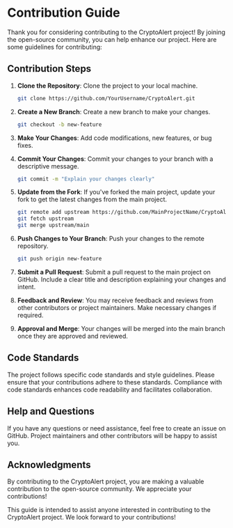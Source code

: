 
# Contribution Guide

Thank you for considering contributing to the CryptoAlert project! By joining the open-source community, you can help enhance our project. Here are some guidelines for contributing:

## Contribution Steps

1. **Clone the Repository**: Clone the project to your local machine.
   ```bash
   git clone https://github.com/YourUsername/CryptoAlert.git
   ```

2. **Create a New Branch**: Create a new branch to make your changes.
   ```bash
   git checkout -b new-feature
   ```

3. **Make Your Changes**: Add code modifications, new features, or bug fixes.

4. **Commit Your Changes**: Commit your changes to your branch with a descriptive message.
   ```bash
   git commit -m "Explain your changes clearly"
   ```

5. **Update from the Fork**: If you've forked the main project, update your fork to get the latest changes from the main project.
   ```bash
   git remote add upstream https://github.com/MainProjectName/CryptoAlert.git
   git fetch upstream
   git merge upstream/main
   ```

6. **Push Changes to Your Branch**: Push your changes to the remote repository.
   ```bash
   git push origin new-feature
   ```

7. **Submit a Pull Request**: Submit a pull request to the main project on GitHub. Include a clear title and description explaining your changes and intent.

8. **Feedback and Review**: You may receive feedback and reviews from other contributors or project maintainers. Make necessary changes if required.

9. **Approval and Merge**: Your changes will be merged into the main branch once they are approved and reviewed.

## Code Standards

The project follows specific code standards and style guidelines. Please ensure that your contributions adhere to these standards. Compliance with code standards enhances code readability and facilitates collaboration.

## Help and Questions

If you have any questions or need assistance, feel free to create an issue on GitHub. Project maintainers and other contributors will be happy to assist you.

## Acknowledgments

By contributing to the CryptoAlert project, you are making a valuable contribution to the open-source community. We appreciate your contributions!

This guide is intended to assist anyone interested in contributing to the CryptoAlert project. We look forward to your contributions!